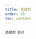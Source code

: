 ```yaml
---
title: 总结栏
order: 29
toc: content
---
```


<code src="../examples/Summary.tsx" description="设置`summary`属性渲染底部信息">总结栏</code> <code src="../examples/SummaryTotal.tsx">合计</code>
